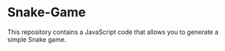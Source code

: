 # Snake-Game
This repository contains a JavaScript code that allows you to generate a simple Snake game.
